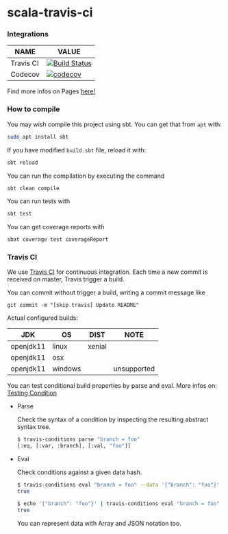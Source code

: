 # scala-travis-ci

### Integrations
| NAME | VALUE |
| --- | --- |
| Travis CI | [![Build Status](https://travis-ci.com/Daniele-Tentoni/scala-travis-ci.svg?branch=master)](https://travis-ci.com/Daniele-Tentoni/scala-travis-ci) | 
| Codecov | [![codecov](https://codecov.io/gh/Daniele-Tentoni/scala-travis-ci/branch/master/graph/badge.svg)](https://codecov.io/gh/Daniele-Tentoni/scala-travis-ci) |

Find more infos on Pages [here!](https://daniele-tentoni.github.io/scala-travis-ci/)

### How to compile
You may wish compile this project using sbt. You can get that from `apt` with:
```bash
sudo apt install sbt
```

If you have modified `build.sbt` file, reload it with:
```bash
sbt reload
```

You can run the compilation by executing the command
```bash
sbt clean compile
```

You can run tests with
```bash
sbt test
```

You can get coverage reports with
```bash
sbat coverage test coverageReport
```

### Travis CI

We use [Travis CI](https://travis-ci.com/) for continuous integration.
Each time a new commit is received on master, Travis trigger a build.

You can commit without trigger a build, writing a commit message like
```git
git commit -m "[skip travis] Update README"
```

Actual configured builds:

| JDK | OS | DIST | NOTE |
| --- | --- | --- | --- |
| openjdk11 | linux | xenial |
| openjdk11 | osx |
| openjdk11 | windows | | unsupported |

You can test conditional build properties by parse and eval. More infos on: [Testing Condition](https://docs-staging.travis-ci.com/user/conditions-testing)
* Parse

  Check the syntax of a condition by inspecting the resulting abstract syntax tree.
  ```bash
  $ travis-conditions parse "branch = foo"
  [:eq, [:var, :branch], [:val, "foo"]]

  ```
  
* Eval

  Check conditions against a given data hash.
  ```bash
  $ travis-conditions eval "branch = foo" --data '{"branch": "foo"}'
  true
  
  $ echo '{"branch": "foo"}' | travis-conditions eval "branch = foo"
  true
  ```
  
  You can represent data with Array and JSON notation too.